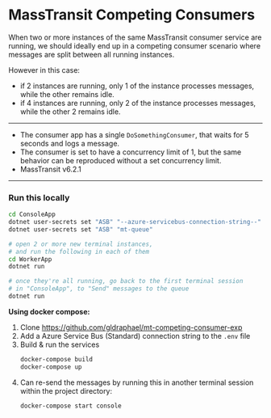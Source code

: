 # MassTransit Competing Consumers

When two or more instances of the same MassTransit consumer service are running, we should ideally end up in a competing consumer scenario where messages are split between all running instances.

However in this case:

* if 2 instances are running, only 1 of the instance processes messages, while the other remains idle.
* if 4 instances are running, only 2 of the instance processes messages, while the other 2 remains idle.


---

* The consumer app has a single `DoSomethingConsumer`, that waits for 5 seconds and logs a message.
* The consumer is set to have a concurrency limit of 1, but the same behavior can be reproduced without a set concurrency limit.
* MassTransit v6.2.1

---

### Run this locally

```bash
cd ConsoleApp
dotnet user-secrets set "ASB" "--azure-servicebus-connection-string--"
dotnet user-secrets set "ASB" "mt-queue"

# open 2 or more new terminal instances, 
# and run the following in each of them
cd WorkerApp
dotnet run

# once they're all running, go back to the first terminal session
# in "ConsoleApp", to "Send" messages to the queue
dotnet run
```

**Using docker compose:**

1. Clone https://github.com/gldraphael/mt-competing-consumer-exp
2. Add a Azure Service Bus (Standard) connection string to the `.env` file
3. Build & run the services
    ```bash
    docker-compose build
    docker-compose up
    ```
4. Can re-send the messages by running this in another terminal session within the project directory:
    ```bash
    docker-compose start console
    ```
